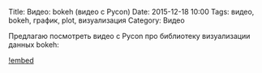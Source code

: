 Title: Видео: bokeh (видео с Pycon)
Date: 2015-12-18 10:00
Tags: видео, bokeh, график, plot, визуализация
Category: Видео

Предлагаю посмотреть видео с Pycon про библиотеку визуализации данных bokeh:

[!embed](https://www.youtube.com/watch?v=O5OvOLK-xqQ)

